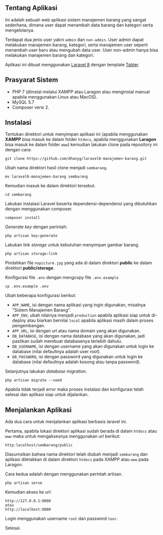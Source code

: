 ## Tentang Aplikasi
  
Ini adalah sebuah web aplikasi sistem manajemen barang yang sangat sederhana, dimana user dapat menambah data barang dan kategori serta mengelolanya.

Terdapat dua jenis user yakni `admin` dan `non-admin`. User admin dapat melakukan manajemen barang, kategori, serta manajemen user seperti menambah user baru atau mengubah data user. User non-admin hanya bisa melakukan manajemen barang dan kategori. 
  
Aplikasi ini dibuat menggunakan [Laravel 8](https://laravel.com) dengan template [Tabler](https://tabler.io).  

## Prasyarat Sistem
- PHP 7 (diinstal melalui XAMPP atau Laragon atau menginstal manual apabila menggunakan Linux atau MacOS).
- MySQL 5.7
- Composer versi 2.

## Instalasi
Tentukan direktori untuk menyimpan aplikasi ini (apabila menggunakan **XAMPP** bisa masuk ke dalam folder `htdocs`, apabila menggunakan **Laragon** bisa masuk ke dalam folder `www`) kemudian lakukan clone pada repository ini dengan cara:  
```
git clone https://github.com/dhanyg/laravel8-manajemen-barang.git
```
  
Ubah nama direktori hasil clone menjadi `sembarang`.  
```
mv laravel8-manajemen-barang sembarang
```

Kemudian masuk ke dalam direktori tersebut.  
```
cd sembarang
```

Lakukan instalasi Laravel beserta dependensi-dependensi yang dibutuhkan dengan menggunakan composer.  
```
composer install
```
  
_Generate key_ dengan perintah:
```
php artisan key:generate
```
  
Lakukan link _storage_ untuk kebutuhan menyimpan gambar barang.  
```
php artisan storage:link
```
  
Pindahkan file `nopicture.jpg` yang ada di dalam direktori **public** ke dalam direktori **public/storage**.
  
Konfigurasi file `.env` dengan mengcopy file `.env.example`
```
cp .env.example .env
```  
  
Ubah beberapa konfigurasi berikut:  
- `APP_NAME`, isi dengan nama aplikasi yang ingin digunakan, misalnya "Sistem Manajemen Barang".
- `APP_ENV`, ubah nilainya menjadi `production` apabila aplikasi siap untuk di-deploy atau biarkan bernilai `local` apabila aplikasi masih dalam proses pengembangan.
- `APP_URL`, isi dengan url atau nama domain yang akan digunakan.
- `DB_DATABASE`, isi dengan nama database yang akan digunakan, jadi pastikan sudah membuat databasenya terlebih dahulu.
- `DB_USERNAME`, isi dengan username yang akan digunakan untuk login ke database (nilai defaultnya adalah user _root_).
- `DB_PASSWORD`, isi dengan password yang digunakan untuk login ke database (nilai defaultnya adalah kosong atau tanpa password).
  
Selanjutnya lakukan _database migration_.
```
php artisan migrate --seed
```
 
Apabila tidak terjadi error maka proses instalasi dan konfigurasi telah selesai dan aplikasi siap untuk dijalankan.  
  
## Menjalankan Aplikasi
Ada dua cara untuk menjalankan aplikasi berbasis laravel ini.  
  
Pertama, apabila lokasi direktori aplikasi sudah berada di dalam `htdocs` atau `www` maka untuk mengaksesnya menggunakan url berikut:
```
http:localhost/sembarang/public
```
Diasumsikan bahwa nama direktori telah diubah menjadi `sembarang` dan aplikasi diletakkan di dalam direktori `htdocs` pada XAMPP atau `www` pada Laragon.  
  
Cara kedua adalah dengan menggunakan perintah artisan.
```
php artisan serve
```
Kemudian akses ke url:
```
http://127.0.0.1:8000
atau
http://localhost:8000
```
  
Login menggunakan username `root` dan password `toor`.  
  
Selesai.
